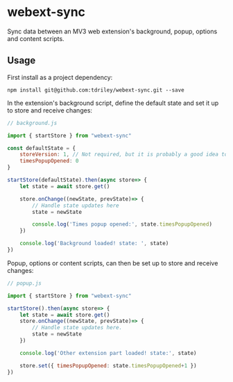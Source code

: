 # webext-sync
Sync data between an MV3 web extension's background, popup, options and content scripts.

## Usage
First install as a project dependency: 

```npm install git@github.com:tdriley/webext-sync.git --save```

In the extension's background script, define the default state and set it up to store and receive changes:

```javascript
// background.js

import { startStore } from "webext-sync"

const defaultState = {
    storeVersion: 1, // Not required, but it is probably a good idea to version your store
    timesPopupOpened: 0 
}

startStore(defaultState).then(async store=> {
    let state = await store.get()

    store.onChange((newState, prevState)=> {
        // Handle state updates here
        state = newState

        console.log('Times popup opened:', state.timesPopupOpened)
    })

    console.log('Background loaded! state: ', state)
})
```

Popup, options or content scripts, can then be set up to store and receive changes:

```javascript
// popup.js

import { startStore } from "webext-sync"

startStore().then(async store=> {
    let state = await store.get()
    store.onChange((newState, prevState)=> {
        // Handle state updates here.
        state = newState
    })

    console.log('Other extension part loaded! state:', state)

    store.set({ timesPopupOpened: state.timesPopupOpened+1 })
})
```